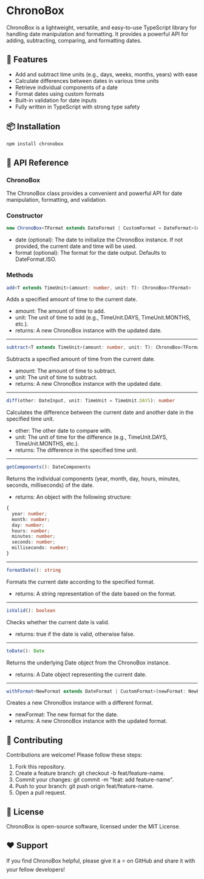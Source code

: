 # ChronoBox

ChronoBox is a lightweight, versatile, and easy-to-use TypeScript library for handling date manipulation and formatting. It provides a powerful API for adding, subtracting, comparing, and formatting dates.

## 🚀 Features

- Add and subtract time units (e.g., days, weeks, months, years) with ease
- Calculate differences between dates in various time units
- Retrieve individual components of a date
- Format dates using custom formats
- Built-in validation for date inputs
- Fully written in TypeScript with strong type safety

## 📦 Installation

```bash
npm install chronobox
```

## 📖 API Reference
### ChronoBox
The ChronoBox class provides a convenient and powerful API for date manipulation, formatting, and validation.

### Constructor
```typescript
new ChronoBox<TFormat extends DateFormat | CustomFormat = DateFormat>(date?: DateInput, format?: TFormat)
```
- date (optional): The date to initialize the ChronoBox instance. If not provided, the current date and time will be used.
- format (optional): The format for the date output. Defaults to DateFormat.ISO.

### Methods
```typescript
add<T extends TimeUnit>(amount: number, unit: T): ChronoBox<TFormat>
```
Adds a specified amount of time to the current date.

- amount: The amount of time to add.
- unit: The unit of time to add (e.g., TimeUnit.DAYS, TimeUnit.MONTHS, etc.).
- returns: A new ChronoBox instance with the updated date.
---
```typescript
subtract<T extends TimeUnit>(amount: number, unit: T): ChronoBox<TFormat>
```
Subtracts a specified amount of time from the current date.

- amount: The amount of time to subtract.
- unit: The unit of time to subtract.
- returns: A new ChronoBox instance with the updated date.
---
```typescript
diff(other: DateInput, unit: TimeUnit = TimeUnit.DAYS): number
```
Calculates the difference between the current date and another date in the specified time unit.

- other: The other date to compare with.
- unit: The unit of time for the difference (e.g., TimeUnit.DAYS, TimeUnit.MONTHS, etc.).
- returns: The difference in the specified time unit.
---
```typescript
getComponents(): DateComponents
```
Returns the individual components (year, month, day, hours, minutes, seconds, milliseconds) of the date.

- returns: An object with the following structure: 
```typescript
{
  year: number;
  month: number;
  day: number;
  hours: number;
  minutes: number;
  seconds: number;
  milliseconds: number;
}
```
---
```typescript
formatDate(): string
```
Formats the current date according to the specified format.

- returns: A string representation of the date based on the format.
---
```typescript
isValid(): boolean
```
Checks whether the current date is valid.

- returns: true if the date is valid, otherwise false.
---
```typescript
toDate(): Date
```
Returns the underlying Date object from the ChronoBox instance.

- returns: A Date object representing the current date.

---
```typescript
withFormat<NewFormat extends DateFormat | CustomFormat>(newFormat: NewFormat): ChronoBox<NewFormat>
```

Creates a new ChronoBox instance with a different format.

- newFormat: The new format for the date.
- returns: A new ChronoBox instance with the updated format.

## 📝 Contributing
Contributions are welcome! Please follow these steps:

1. Fork this repository.
2. Create a feature branch: git checkout -b feat/feature-name.
3. Commit your changes: git commit -m "feat: add feature-name".
4. Push to your branch: git push origin feat/feature-name.
5. Open a pull request.

## 📄 License
ChronoBox is open-source software, licensed under the MIT License.

## ❤️ Support
If you find ChronoBox helpful, please give it a ⭐️ on GitHub and share it with your fellow developers!